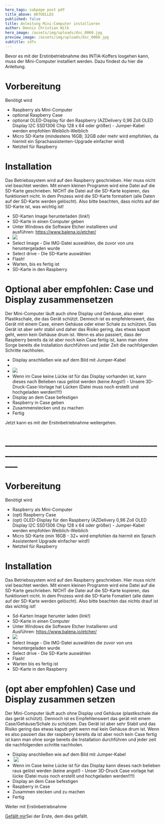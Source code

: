```yaml
---
hero_tags: subpage post pdf
title_above: AKTUELLES
published: false
title: Anleitung Mini-Computer installieren
author: Dennis Christian Wilk
hero_image: /assets/img/uploads/dsc_0060.jpg
preview_image: /assets/img/uploads/dsc_0060.jpg
subtitle: sdfv
---
```

<!--StartFragment-->

Bevor es mit der Erstinbetriebnahme des INTIA-Koffers losgehen kann, muss der Mini-Computer installiert werden. Dazu findest du hier die Anleitung.  

# Vorbereitung 

Benötigt wird 

* Raspberry als Mini-Computer 
* optional Raspberry Case 
* optional OLED-Display für den Raspberry (AZDelivery 0,96 Zoll OLED Display I2C SSD1306 Chip 128 x 64 oder größer) - Jumper-Kabel werden empfohlen Weiblich-Weiblich  
* Micro SD-Karte (mindestens 16GB; 32GB oder mehr wird empfohlen, da hiermit ein Sprachassistenten-Upgrade einfacher wird) 
* Netzteil für Raspberry 

# Installation 

Das Betriebssystem wird auf den Raspberry geschrieben. Hier muss nicht viel beachtet werden. Mit einem kleinen Programm wird eine Datei auf die SD-Karte geschrieben. NICHT die Datei auf die SD-Karte kopieren, das funktioniert nicht. In dem Prozess wird die SD-Karte formatiert (alle Daten auf der SD-Karte werden gelöscht). Also bitte beachten, dass nichts auf der SD-Karte ist, was wichtig ist! 

* SD-Karten Image herunterladen (link!) 
* SD-Karte in einen Computer geben  
* Unter Windows die Software Etcher installieren und ausführen: <https://www.balena.io/etcher/> 
* ![](https://wiki.th-koeln.de/download/attachments/27691881/image2022-1-14_13-44-25.png?version=1&modificationDate=1642418237042&api=v2)
* Select Image - Die IMG-Datei auswählen, die zuvor von uns heruntergeladen wurde 
* Select drive - Die SD-Karte auswählen 
* Flash! 
* Warten, bis es fertig ist 
* SD-Karte in den Raspberry 

# Optional aber empfohlen: Case und Display zusammensetzen 

Der Mini-Computer läuft auch ohne Display und Gehäuse, also einer Plastikschale, die das Gerät schützt. Dennoch ist es empfehlenswert, das Gerät mit einem Case, einem Gehäuse oder einer Schale zu schützen. Das Gerät ist aber sehr stabil und daher das Risiko gering, das etwas kaputt geht, wenn kein Gehäuse drum ist. Wenn es also passiert, dass der Raspberry bereits da ist aber noch kein Case fertig ist, kann man ohne Sorge bereits die Installation durchführen und jeder Zeit die nachfolgenden Schritte nachholen. 

* Display anschließen wie auf dem Bild mit Jumper-Kabel 
*
* ![](https://m.media-amazon.com/images/I/611iVBH-XFS._SL1500_.jpg)
* Wenn im Case keine Lücke ist für das Display vorhanden ist, kann dieses nach Belieben raus gelöst werden (keine Angst!) - Unsere 3D-Druck-Case-Vorlage hat Lücken (Datei muss noch erstellt und hochgeladen werden!!!!) 
* Display an dem Case befestigen 
* Raspberry in Case geben 
* Zusammenstecken und zu machen 
* Fertig 

Jetzt kann es mit der Erstinbetriebnahme weitergehen.  

# \_\_\_\_\_\_\_\_\_\_\_\_\_\_\_\_\_\_\_\_\_\_\_\_\_\_\_\_\_\_\_\_\_\_\_\_\_\_\_\_\_\_\_\_\_\_\_\_\_\_\_\_\_\_\_\_\_\_\_\_\_\_\_\_\_\_\_\_\_\_\_\_\_\_\_\__

# Vorbereitung

Benötigt wird

* Raspberry als Mini-Computer
* (opt) Raspberry Case
* (opt) OLED-Display für den Raspberry (AZDelivery 0,96 Zoll OLED Display I2C SSD1306 Chip 128 x 64 oder größer) - Jumper-Kabel werden empfohlen Weiblich-Weiblich
* Micro SD-Karte (min 16GB - 32+ wird empfohlen da hiermit ein Sprach Assistentent Upgrade einfacher wird!)
* Netzteil für Raspberry

# Installation

Das Betriebssystem wird auf den Raspberry geschrieben. Hier muss nicht viel beachtet werden. Mit einem kleinen Programm wird eine Datei auf die SD-Karte geschrieben. NICHT die Datei auf die SD-Karte kopieren, das funktioniert nicht. In dem Prozess wird die SD-Karte Fomatiert (alle daten auf der SD-Karte werden gelöscht). Also bitte beachten das nichts drauf ist das wichtig ist!

* Sd-Karten Image herunter laden (link!)
* SD-Karte in einen Computer
* Unter Windows die Software Etcher Installieren und Ausführen: <https://www.balena.io/etcher/>
* ![](https://wiki.th-koeln.de/download/attachments/27691881/image2022-1-14_13-44-25.png?version=1&modificationDate=1642418237042&api=v2)
* Select Image - Die IMG-Datei auswählen die zuvor von uns heruntergeladen wurde
* Select drive - Die SD-Karte auswählen
* Flash!
* Warten bis es fertig ist
* SD-Karte in den Raspberry

# (opt aber empfohlen) Case und Display zusammen setzen

Der Mini-Computer läuft auch ohne Display und Gehäuse (plastikschale die das gerät schützt). Dennoch ist es Empfehlenswert das gerät mit einem Case/Gehäuse/Schale zu schützen. Das Gerät ist aber sehr Stabil und das Risiko gering das etwas kaputt geht wenn mal kein Gehäuse drum ist. Wenn es also passiert das der raspberry bereits da ist aber noch kein Case fertig ist kann man ohne sorge bereits die Installation durchführen und jeder zeit die nachfolgenden schritte nachholen.

* Display anschließen wie auf dem Bild mit Jumper-Kabel
*  ![](https://m.media-amazon.com/images/I/611iVBH-XFS._SL1500_.jpg)
* Wenn im Case keine Lücke ist für das Display kann dieses nach belieben raus gelöst werden (keine angst!) - Unser 3D-Druck Case vorlage hat lücke (Datei muss noch erstellt und hochgeladen werden!!!!)
* Display an dem Case befestigen
* Raspberry in Case
* Zusammen stecken und zu machen
* Fertig

Weiter mit Erstinbetriebnahme

[Gefällt mir](https://wiki.th-koeln.de/display/INTIA/Anleitung+Mini-Computer+installieren)Sei der Erste, dem dies gefällt.

<!--EndFragment-->